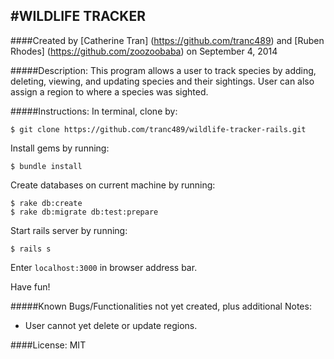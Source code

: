 #WILDLIFE TRACKER
------------
####Created by [Catherine Tran] (https://github.com/tranc489) and [Ruben Rhodes] (https://github.com/zoozoobaba) on September 4, 2014

#####Description: This program allows a user to track species by adding, deleting, viewing, and updating species and their sightings. User can also assign a region to where a species was sighted.



#####Instructions:
In terminal, clone by:
```console
$ git clone https://github.com/tranc489/wildlife-tracker-rails.git
```
Install gems by running:
```console
$ bundle install
```
Create databases on current machine by running:
```console
$ rake db:create
$ rake db:migrate db:test:prepare
```
Start rails server by running:
```console
$ rails s
```
Enter `localhost:3000` in browser address bar.

Have fun!



#####Known Bugs/Functionalities not yet created, plus additional Notes:
- User cannot yet delete or update regions.




####License:
MIT

